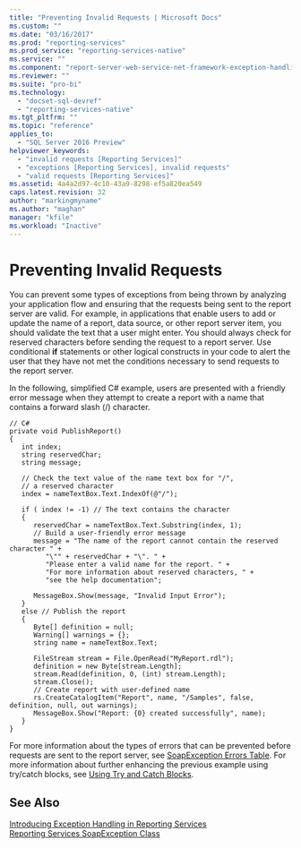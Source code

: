 ```yaml
---
title: "Preventing Invalid Requests | Microsoft Docs"
ms.custom: ""
ms.date: "03/16/2017"
ms.prod: "reporting-services"
ms.prod_service: "reporting-services-native"
ms.service: ""
ms.component: "report-server-web-service-net-framework-exception-handling"
ms.reviewer: ""
ms.suite: "pro-bi"
ms.technology: 
  - "docset-sql-devref"
  - "reporting-services-native"
ms.tgt_pltfrm: ""
ms.topic: "reference"
applies_to: 
  - "SQL Server 2016 Preview"
helpviewer_keywords: 
  - "invalid requests [Reporting Services]"
  - "exceptions [Reporting Services], invalid requests"
  - "valid requests [Reporting Services]"
ms.assetid: 4a4a2d97-4c10-43a9-8298-ef5a820ea549
caps.latest.revision: 32
author: "markingmyname"
ms.author: "maghan"
manager: "kfile"
ms.workload: "Inactive"
---
```

# Preventing Invalid Requests
  You can prevent some types of exceptions from being thrown by analyzing your application flow and ensuring that the requests being sent to the report server are valid. For example, in applications that enable users to add or update the name of a report, data source, or other report server item, you should validate the text that a user might enter. You should always check for reserved characters before sending the request to a report server. Use conditional **if** statements or other logical constructs in your code to alert the user that they have not met the conditions necessary to send requests to the report server.  
  
 In the following, simplified C# example, users are presented with a friendly error message when they attempt to create a report with a name that contains a forward slash (/) character.  
  
```  
// C#  
private void PublishReport()  
{  
   int index;  
   string reservedChar;  
   string message;  
  
   // Check the text value of the name text box for "/",  
   // a reserved character  
   index = nameTextBox.Text.IndexOf(@"/");  
  
   if ( index != -1) // The text contains the character  
   {  
      reservedChar = nameTextBox.Text.Substring(index, 1);  
      // Build a user-friendly error message  
      message = "The name of the report cannot contain the reserved character " +  
         "\"" + reservedChar + "\". " +  
         "Please enter a valid name for the report. " +  
         "For more information about reserved characters, " +  
         "see the help documentation";  
  
      MessageBox.Show(message, "Invalid Input Error");  
   }  
   else // Publish the report  
   {  
      Byte[] definition = null;  
      Warning[] warnings = {};  
      string name = nameTextBox.Text;  
  
      FileStream stream = File.OpenRead("MyReport.rdl");  
      definition = new Byte[stream.Length];  
      stream.Read(definition, 0, (int) stream.Length);  
      stream.Close();  
      // Create report with user-defined name  
      rs.CreateCatalogItem("Report", name, "/Samples", false, definition, null, out warnings);  
      MessageBox.Show("Report: {0} created successfully", name);  
   }  
}  
```  
  
 For more information about the types of errors that can be prevented before requests are sent to the report server, see [SoapException Errors Table](../../../reporting-services/report-server-web-service-net-framework-exception-handling/soapexception-class/soapexception-errors-table.md). For more information about further enhancing the previous example using try/catch blocks, see [Using Try and Catch Blocks](../../../reporting-services/report-server-web-service-net-framework-exception-handling/best-practices/using-try-and-catch-blocks.md).  
  
## See Also  
 [Introducing Exception Handling in Reporting Services](../../../reporting-services/report-server-web-service-net-framework-exception-handling/introducing-exception-handling-in-reporting-services.md)   
 [Reporting Services SoapException Class](../../../reporting-services/report-server-web-service-net-framework-exception-handling/soapexception-class/reporting-services-soapexception-class.md)  
  
  
